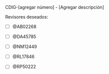 CDIG-[agregar número] - [Agregar descripción]

Revisores deseados:

* [ ] @AB02268
* [ ] @DA45785 
* [ ] @NM12449
* [ ] @RL17846
* [ ] @RP50222

